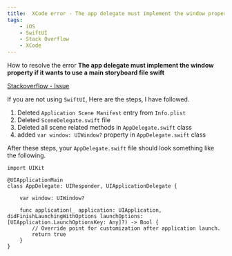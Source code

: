 ```yaml
---
title:  XCode error - The app delegate must implement the window property
tags:
    - iOS
    - SwiftUI
    - Stack Overflow
    - XCode
---
```


How to resolve the error **The app delegate must implement the window property if it wants to use a main storyboard file swift**

[Stackoverflow - Issue](https://stackoverflow.com/questions/29441682/the-app-delegate-must-implement-the-window-property-if-it-wants-to-use-a-main-st/59962469)

If you are not using `SwiftUI`, Here are the steps, I have followed. 

1. Deleted `Application Scene Manifest` entry from `Info.plist`
1. Deleted `SceneDelegate.swift` file 
1. Deleted all scene related methods in `AppDelegate.swift` class
1. added `var window: UIWindow?` property in `AppDelegate.swift` class

After these steps, your `AppDelegate.swift` file should look something like the following. 

    import UIKit
    
    @UIApplicationMain
    class AppDelegate: UIResponder, UIApplicationDelegate {
    
        var window: UIWindow?
    
        func application(_ application: UIApplication, didFinishLaunchingWithOptions launchOptions: [UIApplication.LaunchOptionsKey: Any]?) -> Bool {
            // Override point for customization after application launch.
            return true
        }
    }


